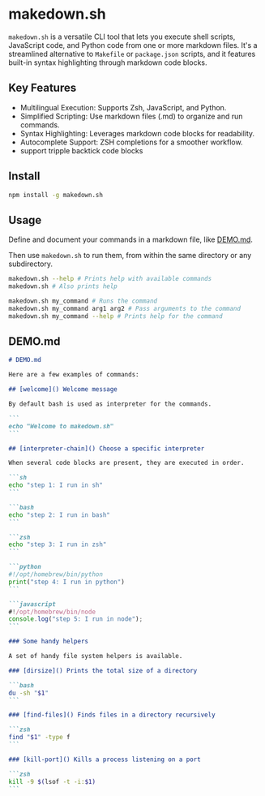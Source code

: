 # makedown.sh

`makedown.sh` is a versatile CLI tool that lets you execute shell scripts,
JavaScript code, and Python code from one or more markdown files.
It's a streamlined alternative to `Makefile` or `package.json` scripts,
and it features built-in syntax highlighting through markdown code blocks.

## Key Features

- Multilingual Execution: Supports Zsh, JavaScript, and Python.
- Simplified Scripting: Use markdown files (.md) to organize and run commands.
- Syntax Highlighting: Leverages markdown code blocks for readability.
- Autocomplete Support: ZSH completions for a smoother workflow.
- support tripple backtick code blocks

## Install

```bash
npm install -g makedown.sh
```

## Usage

Define and document your commands in a markdown file, like [DEMO.md](./DEMO.md).

Then use `makedown.sh` to run them, from within the same directory or any subdirectory.

```bash
makedown.sh --help # Prints help with available commands
makedown.sh # Also prints help

makedown.sh my_command # Runs the command
makedown.sh my_command arg1 arg2 # Pass arguments to the command
makedown.sh my_command --help # Prints help for the command
```

## DEMO.md

````markdown
# DEMO.md

Here are a few examples of commands:

## [welcome]() Welcome message

By default bash is used as interpreter for the commands.

```
echo "Welcome to makedown.sh"
```

## [interpreter-chain]() Choose a specific interpreter

When several code blocks are present, they are executed in order.

```sh
echo "step 1: I run in sh"
```

```bash
echo "step 2: I run in bash"
```

```zsh
echo "step 3: I run in zsh"
```

```python
#!/opt/homebrew/bin/python
print("step 4: I run in python")
```

```javascript
#!/opt/homebrew/bin/node
console.log("step 5: I run in node");
```

### Some handy helpers

A set of handy file system helpers is available.

### [dirsize]() Prints the total size of a directory

```bash
du -sh "$1"
```

### [find-files]() Finds files in a directory recursively

```zsh
find "$1" -type f
```

### [kill-port]() Kills a process listening on a port

```zsh
kill -9 $(lsof -t -i:$1)
```
````
